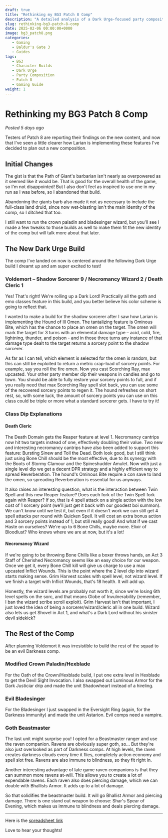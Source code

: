 ```yaml
---
draft: true
title: "Rethinking my BG3 Patch 8 Comp"
description: "A detailed analysis of a Dark Urge-focused party composition in Baldur's Gate 3 Patch 8, featuring Shadow Sorcerer, Death Cleric, and Necromancy Wizard multiclass build"
slug: rethinking-bg3-patch-8-comp
date: 2025-02-06 00:00:00+0000
image: bg3_patch8.png
categories:
   - Gaming
   - Baldur's Gate 3
   - Guides
tags:
   - BG3
   - Character Builds
   - Dark Urge
   - Party Composition
   - Patch 8
   - Gaming Guide
weight: 1
---
```


# Rethinking my BG3 Patch 8 Comp

*Posted 5 days ago*

Testers of Patch 8 are reporting their findings on the new content, and now that I've seen a little clearer how Larian is implementing these features I've decided to plan out a new composition.

## Initial Changes

The gist is that the Path of Giant's barbarian isn't nearly as overpowered as it seemed like it would be. That is good for the overall health of the game, so I'm not disappointed! But I also don't feel as inspired to use one in my run as I was before, so I abandoned that build.

Abandoning the giants barb also made it not as necessary to include the full-class land druid, since now wet-blasting isn't the main identity of the comp, so I ditched that too.

I still want to run the crown paladin and bladesinger wizard, but you'll see I made a few tweaks to those builds as well to make them fit the new identity of the comp but will talk more about that later.

## The New Dark Urge Build

The comp I've landed on now is centered around the following Dark Urge build I dreamt up and am super excited to test!

### Voldemort – Shadow Sorcerer 9 / Necromancy Wizard 2 / Death Cleric 1

Yes! That's right! We're rolling up a Dark Lord! Practically all the goth and emo classes feature in this build, and you better believe his color scheme is going to reflect that.

I wanted to make a build for the shadow sorcerer after I saw how Larian is implementing the Hound of Ill Omen. The tantalizing feature is Ominous Bite, which has the chance to place an omen on the target. The omen will mark the target for 3 turns with an elemental damage type – acid, cold, fire, lightning, thunder, and poison - and in those three turns any instance of that damage type dealt to the target returns a sorcery point to the shadow sorcerer.

As far as I can tell, which element is selected for the omen is random, but this can still be exploited to return a metric crap-load of sorcery points. For example, say you roll the fire omen. Now you cast Scorching Ray, max upcasted. Your other party member dip their weapons in candles and go to town. You should be able to fully restore your sorcery points to full, and if you really need that max Scorching Ray spell slot back, you can use some of the recovered sorcery points to regen it. The hound refreshes on short rest, so, with some luck, the amount of sorcery points you can use on this class could be triple or more what a standard sorcerer gets. I have to try it!

### Class Dip Explanations

#### Death Cleric
The Death Domain gets the Reaper feature at level 1. Necromancy cantrips now hit two targets instead of one, effectively doubling their value. Two new and interesting necromancy cantrips have also been added to support this feature: Bursting Sinew and Toll the Dead. Both look good, but I still think just using Bone Chill should be the most effective, due to its synergy with the Boots of Stormy Clamour and the Spineshudder Amulet. Now with just a single level dip we get a decent DPR strategy and a highly efficient way to spread Reverberation. The hound's Ominous Bite require a con save to land the omen, so spreading Reverberation is essential for us anyways.

It also raises an interesting question, what is the interaction between Twin Spell and this new Reaper feature? Does each fork of the Twin Spell fork again with Reaper? If so, that is 4 spell attack on a single action with the low cost of 1 sorcery point (we'll just get it back with our goodest boi summon). We can't know until we test it, but even if it doesn't work we can still get 4 spell attacks per round with Quicken Spell. It will cost an extra bonus action and 3 sorcery points instead of 1, but still really good! And what if we cast Haste on ourselves? We're up to 6 Bone Chills, maybe more. Elixir of Bloodlust? Who knows where we are at now, but it's a lot!

#### Necromancy Wizard
If we're going to be throwing Bone Chills like a boxer throws hands, an Act 3 Staff of Cherished Necromancy seems like an easy choice for our weapon. Once we get it, every Bone Chill kill will give us charge to use a max upcasted Inflict Wounds. This is the point where the 2 level dip into wizard starts making sense. Grim Harvest scales with spell level, not wizard level. If we finish a target with Inflict Wounds, that's 18 health. It will add up.

Honestly, the wizard levels are probably not worth it, since we're losing 6th level spells on the sorc, and that means Globe of Invulnerability (remember, I ban the wizard scribe scroll exploit). Grim Harvest isn't that important, I just loved the idea of being a sorcerer/wizard/cleric all in one build. Wizard also lets us get Shovel in Act 1, and what's a Dark Lord without his sinister devil sidekick?

## The Rest of the Comp

After planning Voldemort it was irresistible to build the rest of the squad to be an evil Darkness comp.

### Modified Crown Paladin/Hexblade
For the Oath of the Crown/Hexblade build, I put one extra level in Hexblade to get the Devil Sight Invocation. I also swapped out Luminous Armor for the Dark Justiciar drip and made the unit Shadowheart instead of a hireling.

### Evil Bladesinger
For the Bladesinger I just swapped in the Eversight Ring (again, for the Darkness immunity) and made the unit Astarion. Evil comps need a vampire.

### Goth Beastmaster
The last unit might surprise you! I opted for a Beastmaster ranger and use the raven companion. Ravens are obviously super goth, so... But they're also just overlooked as part of Darkness comps. At high levels, the raven creates darkness clouds every time it flies, completely action economy and spell slot free. Ravens are also immune to blindness, so they fit right in.

Another interesting advantage of late game raven companions is that they can summon more ravens at-will. This allows you to create a lot of expendable ravens. Each raven also does piercing damage, which we can double with Bhallists Armor. It adds up to a lot of damage.

So that solidifies the beastmaster build. It will go Bhallist Armor and piercing damage. There is one stand out weapon to choose: Shar's Spear of Evening, which makes us immune to blindness and deals piercing damage.

---

Here is the [spreadsheet link](https://docs.google.com/spreadsheets/d/1VYVaxtGeJyuD-02rSNPIQxzPbCIL8sDI/edit?usp=sharing&ouid=102922927028635040581&rtpof=true&sd=true)

Love to hear your thoughts!
